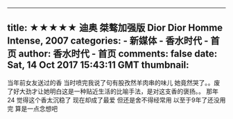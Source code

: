 
---
title: ★★★★★ 迪奥 桀骜加强版 Dior Dior Homme Intense, 2007
categories: 
    - 新媒体
    - 香水时代 - 首页
author: 香水时代 - 首页
comments: false
date: Sat, 14 Oct 2017 15:43:11 GMT
thumbnail: 
---

<div>   
当年前女友送过的香 
当时喷完我说了句有股孜然羊肉串的味儿
她竟然哭了。。废了好大劲才让她明白这是一种贴近生活的比喻手法，是对这支香的褒扬。。
那年24 觉得这个香太沉稳了 现在却成了最爱 但还是舍不得经常用 以至于9年了还没用完 
算是一点念想吧  
</div>
            